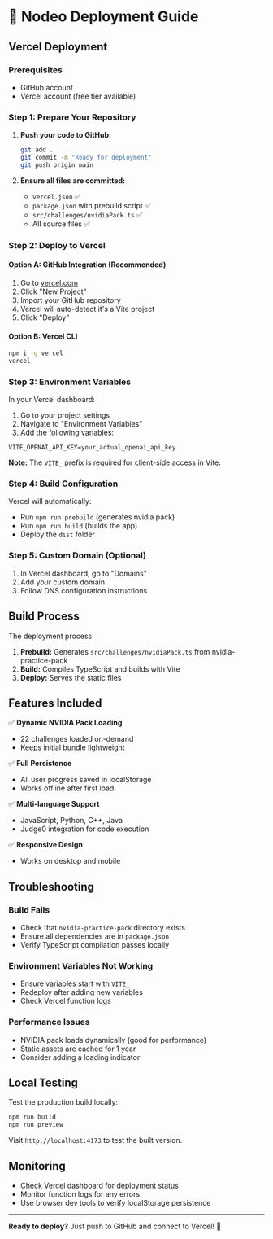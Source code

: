# 🚀 Nodeo Deployment Guide

## Vercel Deployment

### Prerequisites

- GitHub account
- Vercel account (free tier available)

### Step 1: Prepare Your Repository

1. **Push your code to GitHub:**

   ```bash
   git add .
   git commit -m "Ready for deployment"
   git push origin main
   ```

2. **Ensure all files are committed:**
   - `vercel.json` ✅
   - `package.json` with prebuild script ✅
   - `src/challenges/nvidiaPack.ts` ✅
   - All source files ✅

### Step 2: Deploy to Vercel

#### Option A: GitHub Integration (Recommended)

1. Go to [vercel.com](https://vercel.com)
2. Click "New Project"
3. Import your GitHub repository
4. Vercel will auto-detect it's a Vite project
5. Click "Deploy"

#### Option B: Vercel CLI

```bash
npm i -g vercel
vercel
```

### Step 3: Environment Variables

In your Vercel dashboard:

1. Go to your project settings
2. Navigate to "Environment Variables"
3. Add the following variables:

```
VITE_OPENAI_API_KEY=your_actual_openai_api_key
```

**Note:** The `VITE_` prefix is required for client-side access in Vite.

### Step 4: Build Configuration

Vercel will automatically:

- Run `npm run prebuild` (generates nvidia pack)
- Run `npm run build` (builds the app)
- Deploy the `dist` folder

### Step 5: Custom Domain (Optional)

1. In Vercel dashboard, go to "Domains"
2. Add your custom domain
3. Follow DNS configuration instructions

## Build Process

The deployment process:

1. **Prebuild:** Generates `src/challenges/nvidiaPack.ts` from nvidia-practice-pack
2. **Build:** Compiles TypeScript and builds with Vite
3. **Deploy:** Serves the static files

## Features Included

✅ **Dynamic NVIDIA Pack Loading**

- 22 challenges loaded on-demand
- Keeps initial bundle lightweight

✅ **Full Persistence**

- All user progress saved in localStorage
- Works offline after first load

✅ **Multi-language Support**

- JavaScript, Python, C++, Java
- Judge0 integration for code execution

✅ **Responsive Design**

- Works on desktop and mobile

## Troubleshooting

### Build Fails

- Check that `nvidia-practice-pack` directory exists
- Ensure all dependencies are in `package.json`
- Verify TypeScript compilation passes locally

### Environment Variables Not Working

- Ensure variables start with `VITE_`
- Redeploy after adding new variables
- Check Vercel function logs

### Performance Issues

- NVIDIA pack loads dynamically (good for performance)
- Static assets are cached for 1 year
- Consider adding a loading indicator

## Local Testing

Test the production build locally:

```bash
npm run build
npm run preview
```

Visit `http://localhost:4173` to test the built version.

## Monitoring

- Check Vercel dashboard for deployment status
- Monitor function logs for any errors
- Use browser dev tools to verify localStorage persistence

---

**Ready to deploy?** Just push to GitHub and connect to Vercel! 🎉
